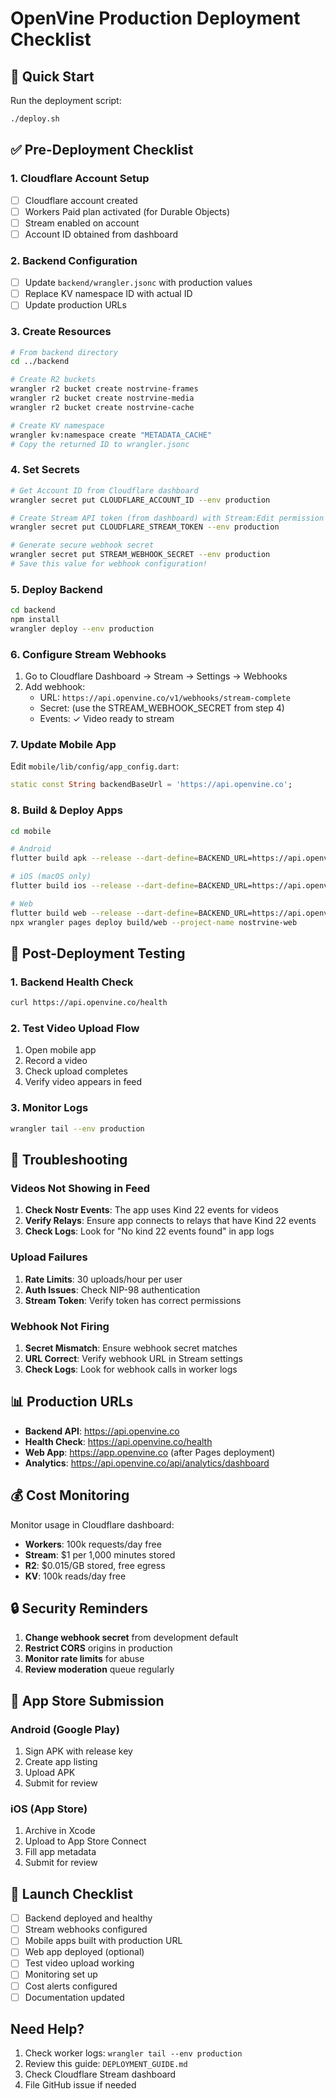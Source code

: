 # OpenVine Production Deployment Checklist

## 🚀 Quick Start

Run the deployment script:
```bash
./deploy.sh
```

## ✅ Pre-Deployment Checklist

### 1. Cloudflare Account Setup
- [ ] Cloudflare account created
- [ ] Workers Paid plan activated (for Durable Objects)
- [ ] Stream enabled on account
- [ ] Account ID obtained from dashboard

### 2. Backend Configuration
- [ ] Update `backend/wrangler.jsonc` with production values
- [ ] Replace KV namespace ID with actual ID
- [ ] Update production URLs

### 3. Create Resources
```bash
# From backend directory
cd ../backend

# Create R2 buckets
wrangler r2 bucket create nostrvine-frames
wrangler r2 bucket create nostrvine-media  
wrangler r2 bucket create nostrvine-cache

# Create KV namespace
wrangler kv:namespace create "METADATA_CACHE"
# Copy the returned ID to wrangler.jsonc
```

### 4. Set Secrets
```bash
# Get Account ID from Cloudflare dashboard
wrangler secret put CLOUDFLARE_ACCOUNT_ID --env production

# Create Stream API token (from dashboard) with Stream:Edit permission
wrangler secret put CLOUDFLARE_STREAM_TOKEN --env production

# Generate secure webhook secret
wrangler secret put STREAM_WEBHOOK_SECRET --env production
# Save this value for webhook configuration!
```

### 5. Deploy Backend
```bash
cd backend
npm install
wrangler deploy --env production
```

### 6. Configure Stream Webhooks
1. Go to Cloudflare Dashboard → Stream → Settings → Webhooks
2. Add webhook:
   - URL: `https://api.openvine.co/v1/webhooks/stream-complete`
   - Secret: (use the STREAM_WEBHOOK_SECRET from step 4)
   - Events: ✓ Video ready to stream

### 7. Update Mobile App
Edit `mobile/lib/config/app_config.dart`:
```dart
static const String backendBaseUrl = 'https://api.openvine.co';
```

### 8. Build & Deploy Apps
```bash
cd mobile

# Android
flutter build apk --release --dart-define=BACKEND_URL=https://api.openvine.co

# iOS (macOS only)
flutter build ios --release --dart-define=BACKEND_URL=https://api.openvine.co

# Web
flutter build web --release --dart-define=BACKEND_URL=https://api.openvine.co
npx wrangler pages deploy build/web --project-name nostrvine-web
```

## 🧪 Post-Deployment Testing

### 1. Backend Health Check
```bash
curl https://api.openvine.co/health
```

### 2. Test Video Upload Flow
1. Open mobile app
2. Record a video
3. Check upload completes
4. Verify video appears in feed

### 3. Monitor Logs
```bash
wrangler tail --env production
```

## 🐛 Troubleshooting

### Videos Not Showing in Feed
1. **Check Nostr Events**: The app uses Kind 22 events for videos
2. **Verify Relays**: Ensure app connects to relays that have Kind 22 events
3. **Check Logs**: Look for "No kind 22 events found" in app logs

### Upload Failures
1. **Rate Limits**: 30 uploads/hour per user
2. **Auth Issues**: Check NIP-98 authentication
3. **Stream Token**: Verify token has correct permissions

### Webhook Not Firing
1. **Secret Mismatch**: Ensure webhook secret matches
2. **URL Correct**: Verify webhook URL in Stream settings
3. **Check Logs**: Look for webhook calls in worker logs

## 📊 Production URLs

- **Backend API**: https://api.openvine.co
- **Health Check**: https://api.openvine.co/health
- **Web App**: https://app.openvine.co (after Pages deployment)
- **Analytics**: https://api.openvine.co/api/analytics/dashboard

## 💰 Cost Monitoring

Monitor usage in Cloudflare dashboard:
- **Workers**: 100k requests/day free
- **Stream**: $1 per 1,000 minutes stored
- **R2**: $0.015/GB stored, free egress
- **KV**: 100k reads/day free

## 🔒 Security Reminders

1. **Change webhook secret** from development default
2. **Restrict CORS** origins in production
3. **Monitor rate limits** for abuse
4. **Review moderation** queue regularly

## 📱 App Store Submission

### Android (Google Play)
1. Sign APK with release key
2. Create app listing
3. Upload APK
4. Submit for review

### iOS (App Store)
1. Archive in Xcode
2. Upload to App Store Connect
3. Fill app metadata
4. Submit for review

## 🎉 Launch Checklist

- [ ] Backend deployed and healthy
- [ ] Stream webhooks configured
- [ ] Mobile apps built with production URL
- [ ] Web app deployed (optional)
- [ ] Test video upload working
- [ ] Monitoring set up
- [ ] Cost alerts configured
- [ ] Documentation updated

## Need Help?

1. Check worker logs: `wrangler tail --env production`
2. Review this guide: `DEPLOYMENT_GUIDE.md`
3. Check Cloudflare Stream dashboard
4. File GitHub issue if needed
